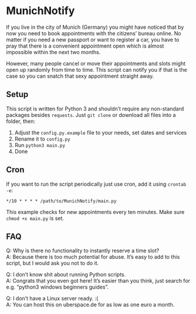 # MunichNotify
If you live in the city of Munich (Germany) you might have noticed that by now you need to book appointments with the citizens’ bureau online. No matter if you need a new passport or want to register a car, you have to pray that there is a convenient appointment open which is almost impossible within the next two months.

However, many people cancel or move their appointments and slots might open up randomly from time to time. This script can notify you if that is the case so you can snatch that sexy appointment straight away.


## Setup

This script is written for Python 3 and shouldn’t require any non-standard packages besides `requests`. Just `git clone` or download all files into a folder, then:

1) Adjust the `config.py.example` file to your needs, set dates and services
2) Rename it to `config.py`
3) Run `python3 main.py`
4) Done


## Cron

If you want to run the script periodically just use cron, add it using `crontab -e`:

```
*/10 * * * * /path/to/MunichNotify/main.py
```

This example checks for new appointments every ten minutes. Make sure `chmod +x main.py` is set.


## FAQ

Q: Why is there no functionality to instantly reserve a time slot?  
A: Because there is too much potential for abuse. It’s easy to add to this script, but I would ask you not to do it.

Q: I don’t know shit about running Python scripts.  
A: Congrats that you even got here! It’s easier than you think, just search for e.g. “python3 windows beginners guides”.

Q: I don’t have a Linux server ready. :(  
A: You can host this on uberspace.de for as low as one euro a month.
